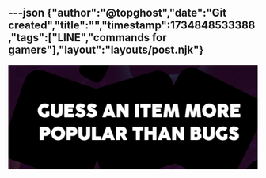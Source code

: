 ---json
{"author":"@topghost","date":"Git created","title":"","timestamp":1734848533388,"tags":["LINE","commands for gamers"],"layout":"layouts/post.njk"}
---

![21 07 47 14 PM (The_Jackbox_Survey_Scramble).png](/attachments/2024/12/22/21%2007%2047%2014%20PM%20(The_Jackbox_Survey_Scramble).png)
